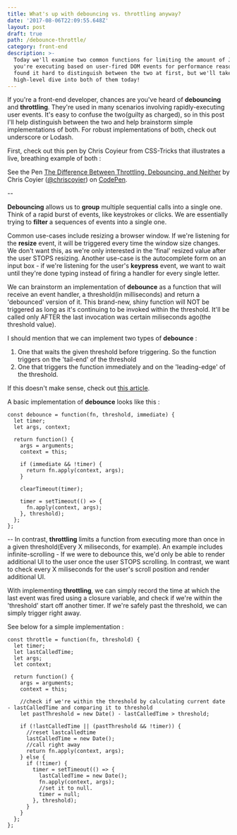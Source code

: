 ```yaml
---
title: What's up with debouncing vs. throttling anyway?
date: '2017-08-06T22:09:55.648Z'
layout: post
draft: true
path: /debounce-throttle/
category: front-end
description: >-
  Today we'll examine two common functions for limiting the amount of JavaScript
  you're executing based on user-fired DOM events for performance reasons. I
  found it hard to distinguish between the two at first, but we'll take a quick
  high-level dive into both of them today!
---
```


If you're a front-end developer, chances are you've heard of **debouncing** and **throttling**. They're used in many scenarios involving rapidly-executing user events. It's easy to confuse the two(guilty as charged), so in this post I'll help distinguish between the two and help brainstorm simple implementations of both. For robust implementations of both, check out underscore or Lodash.

First, check out this pen by Chris Coyieur from CSS-Tricks that illustrates a live, breathing example of both :

<p data-height="265" data-theme-id="0" data-slug-hash="vOZNQV" data-default-tab="js,result" data-user="chriscoyier" data-embed-version="2" data-pen-title="The Difference Between Throttling, Debouncing, and Neither" class="codepen">See the Pen <a href="https://codepen.io/chriscoyier/pen/vOZNQV/">The Difference Between Throttling, Debouncing, and Neither</a> by Chris Coyier  (<a href="https://codepen.io/chriscoyier">@chriscoyier</a>) on <a href="https://codepen.io">CodePen</a>.</p>
<script async src="https://production-assets.codepen.io/assets/embed/ei.js"></script>

--

**Debouncing** allows us to __group__ multiple sequential calls into a single one. Think of a rapid burst of events, like keystrokes or clicks. We are essentially trying to **filter** a sequences of events into a single one.

Common use-cases include resizing a browser window. If we're listening for the __resize__ event, it will be triggered every time the window size changes. We don't want this, as we're only interested in the 'final' resized value after the user STOPS resizing. Another use-case is the autocomplete form on an input box - if we're listening for the user's __keypress__ event, we want to wait until they're done typing instead of firing a handler for every single letter.

We can brainstorm an implementation of **debounce** as a function that will receive an event handler, a threshold(in milliseconds) and return a 'debounced' version of it. This brand-new, shiny function will NOT be triggered as long as it's continuing to be invoked within the threshold. It'll be called only AFTER the last invocation was certain miliseconds ago(the threshold value).

I should mention that we can implement two types of **debounce** :

1. One that waits the given threshold before triggering. So the function triggers on the 'tail-end' of the threshold
2. One that triggers the function immediately and on the 'leading-edge' of the threshold.

If this doesn't make sense, check out [this article](https://css-tricks.com/debouncing-throttling-explained-examples/).

A basic implementation of **debounce** looks like this :

```
const debounce = function(fn, threshold, immediate) {
  let timer;
  let args, context;

  return function() {
    args = arguments;
    context = this;

    if (immediate && !timer) {
      return fn.apply(context, args);
    }

    clearTimeout(timer);

    timer = setTimeout(() => {
      fn.apply(context, args);
    }, threshold);
  };
};
```

--
In contrast, **throttling** limits a function from executing more than once in a given threshold(Every X miliseconds, for example). An example includes infinite-scrolling - If we were to debounce this, we'd only be able to render additional UI to the user once the user STOPS scrolling. In contrast, we want to check every X miliseconds for the user's scroll position and render additional UI.

With implementing **throttling**, we can simply record the time at which the last event was fired using a closure variable, and check if we're within the 'threshold' start off another timer. If we're safely past the threshold, we can simply trigger right away.

See below for a simple implementation :

```
const throttle = function(fn, threshold) {
  let timer;
  let lastCalledTime;
  let args;
  let context;

  return function() {
    args = arguments;
    context = this;

    //check if we're within the threshold by calculating current date - lastCalledTime and comparing it to threshold
    let pastThreshold = new Date() - lastCalledTime > threshold;

    if (!lastCalledTime || (pastThreshold && !timer)) {
      //reset lastcalledtime
      lastCalledTime = new Date();
      //call right away
      return fn.apply(context, args);
    } else {
      if (!timer) {
        timer = setTimeout(() => {
          lastCalledTime = new Date();
          fn.apply(context, args);
          //set it to null.
          timer = null;
        }, threshold);
      }
    }
  };
};
```

